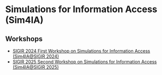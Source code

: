 # Simulations for Information Access (Sim4IA)

## Workshops

- [SIGIR 2024 First Workshop on Simulations for Information Access (Sim4IA@SIGIR 2024)](https://sim4ia.org/sigir2024/)
- [SIGIR 2025 Second Workshop on Simulations for Information Access (Sim4IA@SIGIR 2025)](https://sim4ia.org/sigir2025/)


